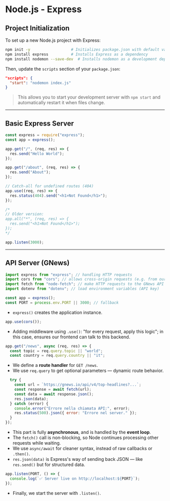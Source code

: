 # Node.js - Express

## Project Initialization

To set up a new Node.js project with Express:

```bash
npm init -y                  # Initializes package.json with default values
npm install express          # Installs Express as a dependency
npm install nodemon --save-dev  # Installs nodemon as a development dependency
```

Then, update the `scripts` section of your `package.json`:

```json
"scripts": {
  "start": "nodemon index.js"
}
```

> This allows you to start your development server with `npm start` and automatically restart it when files change.

---

## Basic Express Server

```js
const express = require("express");
const app = express();

app.get("/", (req, res) => {
  res.send("Hello World");
});

app.get("/about", (req, res) => {
  res.send("About");
});

// Catch-all for undefined routes (404)
app.use((req, res) => {
  res.status(404).send("<h1>Not Found</h1>");
});

/* 
// Older version:
app.all("*", (req, res) => { 
  res.send("<h1>Not Found</h1>");
});
*/

app.listen(3000);
```

---

## API Server (GNews)

```js
import express from "express"; // handling HTTP requests
import cors from "cors"; // allows cross-origin requests (e.g. from our frontend React app)
import fetch from "node-fetch"; // make HTTP requests to the GNews API
import dotenv from "dotenv"; // load environment variables (API key)

const app = express();
const PORT = process.env.PORT || 3000; // fallback
```

- `express()` creates the application instance.

```js
app.use(cors());
```

- Adding middleware using `.use()`: "for every request, apply this logic"; in this case, ensures our frontend can talk to this backend.

```js
app.get("/news", async (req, res) => {
  const topic = req.query.topic || "world";
  const country = req.query.country || "it";
```

- We define a **route handler** for `GET /news`.
- We use `req.query` to get optional parameters — dynamic route behavior.

```js
  try {
    const url = `https://gnews.io/api/v4/top-headlines?...`;
    const response = await fetch(url);
    const data = await response.json();
    res.json(data);
  } catch (error) {
    console.error("Errore nella chiamata API:", error);
    res.status(500).json({ error: "Errore nel server." });
  }
});
```

- This part is fully **asynchronous**, and is handled by the **event loop**.
- The `fetch()` call is non-blocking, so Node continues processing other requests while waiting.
- We use `async/await` for cleaner syntax, instead of raw callbacks or `.then()`.
- `res.json(data)` is Express's way of sending back JSON — like `res.send()` but for structured data.

```js
app.listen(PORT, () => {
  console.log(`✅ Server live on http://localhost:${PORT}`);
});
```

- Finally, we start the server with `.listen()`.
